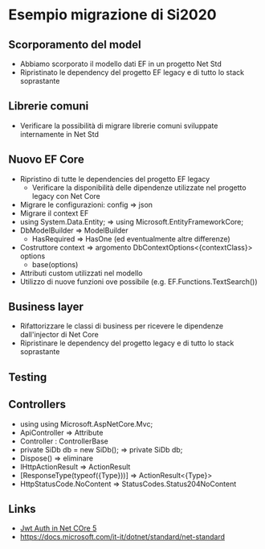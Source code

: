 # Esempio migrazione di Si2020

## Scorporamento del model

- Abbiamo scorporato il modello dati EF in un progetto Net Std
- Ripristinato le dependency del progetto EF legacy e di tutto lo stack soprastante

## Librerie comuni

- Verificare la possibilità di migrare librerie comuni sviluppate internamente in Net Std

## Nuovo EF Core

- Ripristino di tutte le dependencies del progetto EF legacy
  - Verificare la disponibilità delle dipendenze utilizzate nel progetto legacy con Net Core
- Migrare le configurazioni: config => json
- Migrare il context EF
 - using System.Data.Entity; => using Microsoft.EntityFrameworkCore;
 - DbModelBuilder => ModelBuilder
   - HasRequired => HasOne (ed eventualmente altre differenze)
 - Costruttore context => argomento DbContextOptions<{contextClass}> options
   - base(options)
 - Attributi custom utilizzati nel modello
 - Utilizzo di nuove funzioni ove possibile (e.g. EF.Functions.TextSearch())

## Business layer

- Rifattorizzare le classi di business per ricevere le dipendenze dall'injector di Net Core
- Ripristinare le dependency del progetto legacy e di tutto lo stack soprastante

## Testing



## Controllers

- using using Microsoft.AspNetCore.Mvc;
- ApiController => Attribute
- Controller : ControllerBase
- private SiDb db = new SiDb(); => private SiDb db;
- Dispose() => eliminare
- IHttpActionResult => ActionResult
- [ResponseType(typeof({Type}))] => ActionResult<{Type}>
- HttpStatusCode.NoContent => StatusCodes.Status204NoContent

## Links

- [Jwt Auth in Net COre 5](https://github.com/dotnet-labs/JwtAuthDemo)
- https://docs.microsoft.com/it-it/dotnet/standard/net-standard